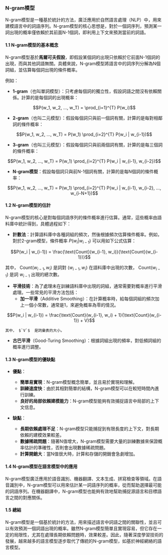### N-gram模型

N-gram模型是一種基於統計的方法，廣泛應用於自然語言處理（NLP）中，用來建模語言中的詞語序列。N-gram模型的核心思想是，對於一個詞序列，預測某一詞出現的概率僅依賴於其前面N-1個詞，即利用上下文來預測當前的詞語。

#### 1.1 N-gram模型的基本概念

N-gram模型基於**馬爾可夫假設**，即假設某個詞的出現只依賴於它前面N-1個詞的出現，而與其他詞語無關。具體來說，N-gram模型將語言中的詞序列分解為N個詞組，並估算每個詞出現的條件概率。

例如：

- **1-gram**（也叫單詞模型）：只考慮每個詞的獨立性，假設詞語之間沒有依賴關係。計算的是每個詞的出現概率：

  
$$P(w_1, w_2, ..., w_T) = \prod_{i=1}^{T} P(w_i)$$


- **2-gram**（也叫二元模型）：假設每個詞只與前一個詞有關，計算的是每對相鄰詞的條件概率：

  
$$P(w_1, w_2, ..., w_T) = P(w_1) \prod_{i=2}^{T} P(w_i | w_{i-1})$$


- **3-gram**（也叫三元模型）：假設每個詞只與前兩個詞有關，計算的是每三個詞的條件概率：

  
$$P(w_1, w_2, ..., w_T) = P(w_1) \prod_{i=2}^{T} P(w_i | w_{i-1}, w_{i-2})$$


- **N-gram模型**：假設每個詞只與前N-1個詞有關，計算的是每N個詞的條件概率：

  
$$P(w_1, w_2, ..., w_T) = P(w_1) \prod_{i=2}^{T} P(w_i | w_{i-1}, w_{i-2}, ..., w_{i-N+1})$$


#### 1.2 N-gram模型的估計

N-gram模型的核心是對每個詞語序列的條件概率進行估算。通常，這些概率由語料庫中統計得到，具體過程如下：

- **計數法**：計算語料庫中各種詞組的頻次，然後根據頻次估算條件概率。例如，對於2-gram模型，條件概率  $`P(w_i | w_{i-1})`$  可以用如下公式估算：

  
$$P(w_i | w_{i-1}) = \frac{\text{Count}(w_{i-1}, w_i)}{\text{Count}(w_{i-1})}$$


  其中， $`\text{Count}(w_{i-1}, w_i)`$  是詞對  $`(w_{i-1}, w_i)`$  在語料庫中出現的次數， $`\text{Count}(w_{i-1})`$  是詞  $`w_{i-1}`$  出現的總次數。

- **平滑技術**：為了處理未在訓練語料庫中出現的詞組，通常需要對概率進行平滑處理。一些常見的平滑方法包括：
  - **加一平滑**（Additive Smoothing）：在計算概率時，給每個詞組的頻次加上一個小常數，通常是1，來避免概率為零的情況。
  
    
$$P(w_i | w_{i-1}) = \frac{\text{Count}(w_{i-1}, w_i) + 1}{\text{Count}(w_{i-1}) + V}$$

    其中， $`V`$  是詞彙表的大小。

  - **古巴平滑**（Good-Turing Smoothing）：根據詞組出現的頻率，對低頻詞組的概率進行調整。

#### 1.3 N-gram模型的優缺點

- **優點**：
  - **簡單易實現**：N-gram模型概念簡單，並且易於實現和理解。
  - **訓練速度快**：由於其相對簡單的結構，N-gram模型可以在較短時間內進行訓練。
  - **良好的局部依賴建模能力**：N-gram模型能夠有效捕捉語言中局部的上下文信息。

- **缺點**：
  - **長期依賴處理不足**：N-gram模型只能捕捉到有限長度的上下文，對長期依賴的建模效果較差。
  - **數據稀疏問題**：隨著N值增大，N-gram模型需要大量的訓練數據來保證概率估計的準確性，否則會出現數據稀疏問題。
  - **計算開銷大**：當N值很大時，計算和存儲的開銷會急劇增加。

#### 1.4 N-gram模型在語言模型中的應用

N-gram模型廣泛應用於語音識別、機器翻譯、文本生成、拼寫檢查等領域。在語音識別中，N-gram模型可以用來估計某一詞語序列的概率，從而幫助選擇最可能的詞語序列。在機器翻譯中，N-gram模型也能夠有效地幫助捕捉源語言和目標語言之間的對應關係。

#### 1.5 總結

N-gram模型是一個基於統計的方法，用來描述語言中詞語之間的關聯性，並且可以有效預測一個詞語出現的概率。雖然N-gram模型簡單且實現容易，但它存在一定的局限性，尤其在處理長期依賴問題時，效果較差。因此，隨著深度學習技術的發展，越來越多的語言模型逐步取代了傳統的N-gram模型，如基於神經網絡的語言模型。
